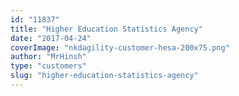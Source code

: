 ```yaml
---
id: "11837"
title: "Higher Education Statistics Agency"
date: "2017-04-24"
coverImage: "nkdagility-customer-hesa-200x75.png"
author: "MrHinsh"
type: "customers"
slug: "higher-education-statistics-agency"
---
```



